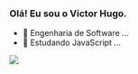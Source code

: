 ### Olá! Eu sou o Victor Hugo.

- 🔭 Engenharia de Software ...
- 🌱 Estudando JavaScript ...


<picture>
<source 
  srcset="https://github-readme-stats.vercel.app/api?username=hivictorhugo&show_icons=true&theme=dark"
  media="(prefers-color-scheme: dark)"
/>
<source
  srcset="https://github-readme-stats.vercel.app/api?username=hivictorhugo&show_icons=true"
  media="(prefers-color-scheme: light), (prefers-color-scheme: no-preference)"
/>
<img src="https://github-readme-stats.vercel.app/api?username=hivictorhugo&show_icons=true" />
</picture>
